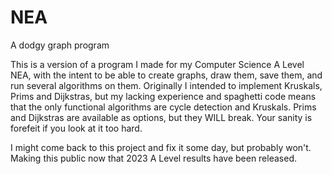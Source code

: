 # NEA
A dodgy graph program

This is a version of a program I made for my Computer Science A Level NEA, with the intent to be able to create graphs, draw them, save them, and run
several algorithms on them. Originally I intended to implement Kruskals, Prims and Dijkstras, but my lacking experience and spaghetti code means that
the only functional algorithms are cycle detection and Kruskals. Prims and Dijkstras are available as options, but they WILL break.
Your sanity is forefeit if you look at it too hard.

I might come back to this project and fix it some day, but probably won't. Making this public now that 2023 A Level results have been released.
